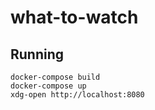 # what-to-watch

## Running
```
docker-compose build
docker-compose up
xdg-open http://localhost:8080
```
